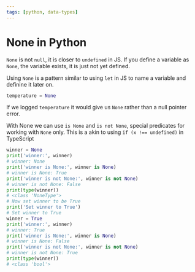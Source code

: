 ```yaml
---
tags: [python, data-types]
---
```


# None in Python

`None` is not `null`, it is closer to `undefined` in JS. If you define a
variable as `None`, the variable exists, it is just not yet defined.

Using `None` is a pattern similar to using `let` in JS to name a variable and
definine it later on.

```python
temperature = None
```

If we logged `temperature` it would give us `None` rather than a null pointer
error.

With None we can use `is None` and `is not None`, special predicates for working
with `None` only. This is a akin to using `if (x !== undefined)` in TypeScript

```python
winner = None
print('winner:', winner)
# winner: None
print('winner is None:', winner is None)
# winner is None: True
print('winner is not None:', winner is not None)
# winner is not None: False
print(type(winner))
# <class 'NoneType'>
# Now set winner to be True
print('Set winner to True')
# Set winner to True
winner = True
print('winner:', winner)
# winner: True
print('winner is None:', winner is None)
# winner is None: False
print('winner is not None:', winner is not None)
# winner is not None: True
print(type(winner))
# <class 'bool'>
```
